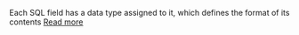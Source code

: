Each SQL field has a data type assigned to it, which defines the format of its contents
[Read more](https://metanit.com/sql/sqlserver/3.3.php)

